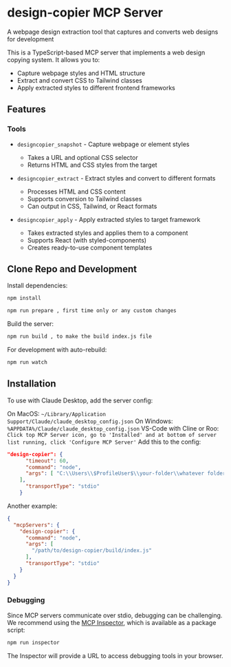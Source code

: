 # design-copier MCP Server

A webpage design extraction tool that captures and converts web designs for development

This is a TypeScript-based MCP server that implements a web design copying system. It allows you to:

- Capture webpage styles and HTML structure
- Extract and convert CSS to Tailwind classes
- Apply extracted styles to different frontend frameworks

## Features

### Tools
- `designcopier_snapshot` - Capture webpage or element styles
  - Takes a URL and optional CSS selector
  - Returns HTML and CSS styles from the target

- `designcopier_extract` - Extract styles and convert to different formats
  - Processes HTML and CSS content
  - Supports conversion to Tailwind classes
  - Can output in CSS, Tailwind, or React formats

- `designcopier_apply` - Apply extracted styles to target framework
  - Takes extracted styles and applies them to a component
  - Supports React (with styled-components)
  - Creates ready-to-use component templates

## Clone Repo and Development

Install dependencies:
```bash
npm install
```

```bash
npm run prepare , first time only or any custom changes 
```

Build the server:
```bash
npm run build , to make the build index.js file
```

For development with auto-rebuild:
```bash
npm run watch
```

## Installation

To use with Claude Desktop, add the server config:

On MacOS: `~/Library/Application Support/Claude/claude_desktop_config.json`
On Windows: `%APPDATA%/Claude/claude_desktop_config.json`
VS-Code with Cline or Roo: `Click top MCP Server icon, go to 'Installed' and at bottom of server list running, click 'Configure MCP Server'` Add this to the config:

```json
"design-copier": {
      "timeout": 60,
      "command": "node",
      "args": [ "C:\\Users\\$ProfileUser$\\your-folder\\whatever folder\\design-copier\\build\\index.js" 
    ],
      "transportType": "stdio"
    } 
```
Another example:

```json
{
  "mcpServers": {
    "design-copier": {
      "command": "node",
      "args": [
        "/path/to/design-copier/build/index.js"
      ],
      "transportType": "stdio"
    }
  }
}
```

### Debugging

Since MCP servers communicate over stdio, debugging can be challenging. We recommend using the [MCP Inspector](https://github.com/modelcontextprotocol/inspector), which is available as a package script:

```bash
npm run inspector
```

The Inspector will provide a URL to access debugging tools in your browser.

